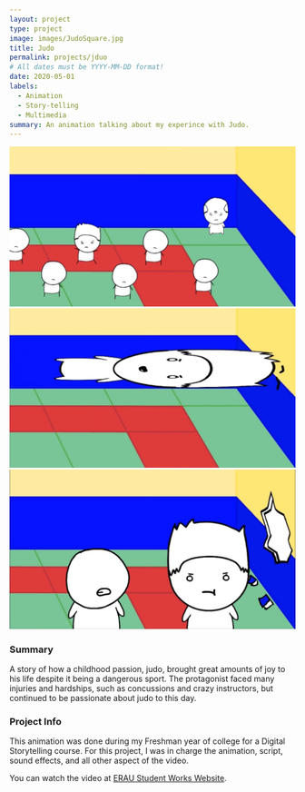 ```yaml
---
layout: project
type: project
image: images/JudoSquare.jpg
title: Judo
permalink: projects/jduo
# All dates must be YYYY-MM-DD format!
date: 2020-05-01
labels:
  - Animation
  - Story-telling
  - Multimedia
summary: An animation talking about my experince with Judo.
---
```


<div class="ui medium rounded images">
  <img class="ui image" src="../images/Judo_1.jpg">
  <img class="ui image" src="../images/Judo_2.jpg">
</div>

<img class="ui large centered rounded image" src="../images/Judo_3.jpg">

### Summary
A story of how a childhood passion, judo, brought great amounts of joy to his life despite it being a dangerous sport. The protagonist faced many injuries and hardships, such as concussions and crazy instructors, but continued to be passionate about judo to this day.

### Project Info
This animation was done during my Freshman year of college for a Digital Storytelling course. For this project, I was in charge the animation, script, sound effects, and all other aspect of the video. 

You can watch the video at [ERAU Student Works Website](https://commons.erau.edu/student-works/115/).



